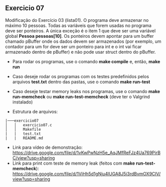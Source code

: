 ## Exercicio 07

Modificação do Exercício 03 (lista01). O programa deve armazenar no máximo 10 pessoas. Todas as variáveis que forem usadas no programa deve ser ponteiros. A única exceção é o item 1 que deve ser uma variável global **Pessoa pessoas[10]**. Os ponteiros devem apontar para um buffer chamado pBuffer onde os dados devem ser armazenados (por exemplo, um contador para um for deve ser um ponteiro para int e o int vai ficar armazenado dentro de pBuffer) e não pode usar struct dentro do pBuffer.

- Para rodar os programas, use o comando **make compile** e, então, **make run**
- Caso deseje rodar os programas com os testes predefinidos pelos arquivos **test.txt** dentro das pastas, use o comando **make run-test**
- Caso deseje testar memory leaks nos programas, use o comando **make run-memcheck** ou **make run-test-memcheck** (deve ter o Valgrind instalado)

- Estrutura de arquivos:

```
|───exercicio07
│   │   exercicio07.c
│   │   Makefile
|   |   test.txt
|   |   README.md

```

- Link para vídeo de demonstração: https://drive.google.com/file/d/1vKwPwNzH5e_AqJMfReFJz4Ua769PirBC/view?usp=sharing
- Link para print com teste de memory leak (feitos com **make run-test-memcheck**): https://drive.google.com/file/d/1ViHh5d1gNju4lUGA8J5i3rdBvmOX9ClV/view?usp=sharing
